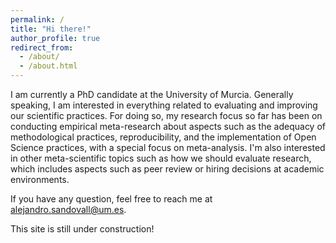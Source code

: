 ```yaml
---
permalink: /
title: "Hi there!"
author_profile: true
redirect_from: 
  - /about/
  - /about.html
---
```


I am currently a PhD candidate at the University of Murcia. Generally speaking, I am interested in everything related to evaluating and improving our scientific practices. For doing so, my research focus so far has been on conducting empirical meta-research about aspects such as the adequacy of methodological practices, reproducibility, and the implementation of Open Science practices, with a special focus on meta-analysis. I'm also interested in other meta-scientific topics such as how we should evaluate research, which includes aspects such as peer review or hiring decisions at academic environments.

If you have any question, feel free to reach me at [alejandro.sandovall@um.es](mailto:alejandro.sandovall@um.es).

This site is still under construction!
